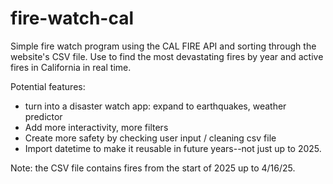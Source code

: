 # fire-watch-cal
Simple fire watch program using the CAL FIRE API and sorting through the website's CSV file. 
Use to find the most devastating fires by year and active fires in California in real time.

Potential features:
- turn into a disaster watch app: expand to earthquakes, weather predictor
- Add more interactivity, more filters
- Create more safety by checking user input / cleaning csv file
- Import datetime to make it reusable in future years--not just up to 2025.

Note: the CSV file contains fires from the start of 2025 up to 4/16/25.
